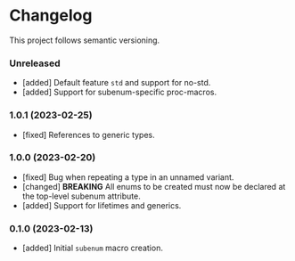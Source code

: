 # Changelog

This project follows semantic versioning.

### Unreleased
- [added] Default feature `std` and support for no-std.
- [added] Support for subenum-specific proc-macros.

### 1.0.1 (2023-02-25)
- [fixed] References to generic types.

### 1.0.0 (2023-02-20)
- [fixed] Bug when repeating a type in an unnamed variant.
- [changed] **BREAKING** All enums to be created must now be declared at the
  top-level subenum attribute.
- [added] Support for lifetimes and generics.

### 0.1.0 (2023-02-13)
- [added] Initial `subenum` macro creation.
